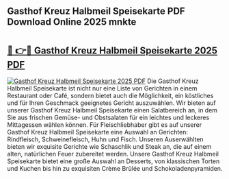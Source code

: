 ## Gasthof Kreuz Halbmeil Speisekarte PDF Download Online 2025 mnkte

# <h2><a href="http://gc7afi.nevu.top/?p=Gasthof+Kreuz+Halbmeil+Speisekarte">🔗 👉🔴 Gasthof Kreuz Halbmeil Speisekarte 2025 PDF</a></h2>

[![Gasthof Kreuz Halbmeil Speisekarte 2025 PDF](https://i.imgur.com/dBaPXMq.png)](http://gc7afi.nevu.top/?p=Gasthof+Kreuz+Halbmeil+Speisekarte)
Die Gasthof Kreuz Halbmeil Speisekarte ist nicht nur eine Liste von Gerichten in einem Restaurant oder Café, sondern bietet auch die Möglichkeit, ein köstliches und für Ihren Geschmack geeignetes Gericht auszuwählen. Wir bieten auf unserer Gasthof Kreuz Halbmeil Speisekarte einen Salatbereich an, in dem Sie aus frischen Gemüse- und Obstsalaten für ein leichtes und leckeres Mittagessen wählen können. Für Fleischliebhaber gibt es auf unserer Gasthof Kreuz Halbmeil Speisekarte eine Auswahl an Gerichten: Rindfleisch, Schweinefleisch, Huhn und Fisch. Unseren Auserwählten bieten wir exquisite Gerichte wie Schaschlik und Steak an, die auf einem alten, natürlichen Feuer zubereitet werden. Unsere Gasthof Kreuz Halbmeil Speisekarte bietet eine große Auswahl an Desserts, von klassischen Torten und Kuchen bis hin zu exquisiten Crème Brûlée und Schokoladenpyramiden.
